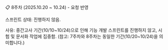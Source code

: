 📋 8주차 (2025.10.20 ~ 10.24) - 요청 반영

스프린트 상태: 진행하지 않음.

사유: 중간고사 기간(10/10~10/24)으로 인해 기능 개발 스프린트를 진행하지 않고, 시험 및 문서화 작업에 집중함.
(참고: 7주차와 8주차는 동일한 기간(10/20~10/24)을 의미합니다.)
